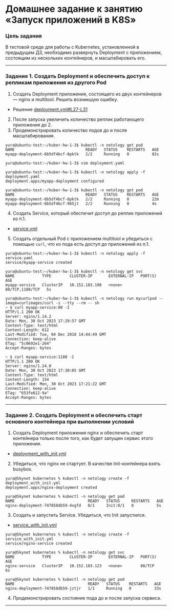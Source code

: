 # Домашнее задание к занятию «Запуск приложений в K8S»

### Цель задания

В тестовой среде для работы с Kubernetes, установленной в предыдущем ДЗ, необходимо развернуть Deployment с приложением, состоящим из нескольких контейнеров, и масштабировать его.

------

### Задание 1. Создать Deployment и обеспечить доступ к репликам приложения из другого Pod

1. Создать Deployment приложения, состоящего из двух контейнеров — nginx и multitool. Решить возникшую ошибку.  
- Решение [deployment.yml#L27-L31](https://github.com/kibernetiq/netology_k8s/blob/kuber-hw-1-3/deployment.yml#L27-L31)
2. После запуска увеличить количество реплик работающего приложения до 2.
3. Продемонстрировать количество подов до и после масштабирования.
```
yura@ubuntu-test:~/kuber-hw-1-3$ kubectl -n netology get pod
NAME                               READY   STATUS    RESTARTS   AGE
myapp-deployment-6b5df4bcf-8pktk   2/2     Running   0          82s

yura@ubuntu-test:~/kuber-hw-1-3$ vim deployment.yaml

yura@ubuntu-test:~/kuber-hw-1-3$ kubectl -n netology apply -f deployment.yaml
deployment.apps/myapp-deployment configured

yura@ubuntu-test:~/kuber-hw-1-3$ kubectl -n netology get pod
NAME                               READY   STATUS    RESTARTS   AGE
myapp-deployment-6b5df4bcf-8pktk   2/2     Running   0          22m
myapp-deployment-6b5df4bcf-965jt   2/2     Running   0          4s
```
4. Создать Service, который обеспечит доступ до реплик приложений из п.1.  
- [service.yml](https://github.com/kibernetiq/netology_k8s/blob/kuber-hw-1-3/service.yml)
5. Создать отдельный Pod с приложением multitool и убедиться с помощью `curl`, что из пода есть доступ до приложений из п.1.
```
yura@ubuntu-test:~/kuber-hw-1-3$ kubectl -n netology apply -f service.yaml
service/myapp-service created

yura@ubuntu-test:~/kuber-hw-1-3$ kubectl -n netology get svc
NAME            TYPE        CLUSTER-IP       EXTERNAL-IP   PORT(S)           AGE
myapp-service   ClusterIP   10.152.183.198   <none>        80/TCP,1180/TCP   5s

yura@ubuntu-test:~/kuber-hw-1-3$ kubectl -n netology run mycurlpod --image=curlimages/curl -i --tty --rm -- sh
~ $ curl myapp-service:80 -I
HTTP/1.1 200 OK
Server: nginx/1.14.2
Date: Mon, 30 Oct 2023 17:29:57 GMT
Content-Type: text/html
Content-Length: 612
Last-Modified: Tue, 04 Dec 2018 14:44:49 GMT
Connection: keep-alive
ETag: "5c0692e1-264"
Accept-Ranges: bytes

~ $ curl myapp-service:1180 -I
HTTP/1.1 200 OK
Server: nginx/1.24.0
Date: Mon, 30 Oct 2023 17:30:05 GMT
Content-Type: text/html
Content-Length: 154
Last-Modified: Mon, 30 Oct 2023 17:21:22 GMT
Connection: keep-alive
ETag: "653fe612-9a"
Accept-Ranges: bytes
```

------

### Задание 2. Создать Deployment и обеспечить старт основного контейнера при выполнении условий

1. Создать Deployment приложения nginx и обеспечить старт контейнера только после того, как будет запущен сервис этого приложения.
- [deployment_with_init.yml](https://github.com/kibernetiq/netology_k8s/blob/kuber-hw-1-3/deployment_with_init.yml)
2. Убедиться, что nginx не стартует. В качестве Init-контейнера взять busybox.
```
yura@Skynet kubernetes % kubectl -n netology create -f deployment_with_init.yml 
deployment.apps/nginx-deployment created

yura@Skynet kubernetes % kubectl -n netology get pod                       
NAME                                READY   STATUS     RESTARTS   AGE
nginx-deployment-747858db59-4xgfd   0/1     Init:0/1   0          5s
```
3. Создать и запустить Service. Убедиться, что Init запустился.
- [service_with_init.yml](https://github.com/kibernetiq/netology_k8s/blob/kuber-hw-1-3/service_with_init.yml)
```
yura@Skynet kubernetes % kubectl -n netology create -f service_with_init.yml   
service/nginx-service created

yura@Skynet kubernetes % kubectl -n netology get svc                        
NAME            TYPE        CLUSTER-IP       EXTERNAL-IP   PORT(S)   AGE
nginx-service   ClusterIP   10.152.183.123   <none>        80/TCP    6s

yura@Skynet kubernetes % kubectl -n netology get pod
NAME                                READY   STATUS    RESTARTS   AGE
nginx-deployment-747858db59-jztjr   1/1     Running   0          33s
```
4. Продемонстрировать состояние пода до и после запуска сервиса.

------